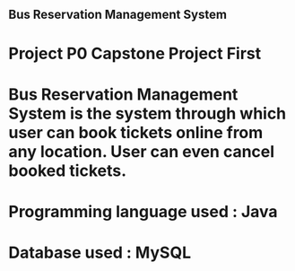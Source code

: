 ## Bus Reservation Management System
# Project P0 Capstone Project First

# Bus Reservation Management System is the system through which user can book tickets online from any location. User can even cancel booked tickets.
# Programming language used : Java
# Database used : MySQL
